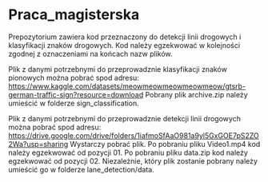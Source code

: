 # Praca_magisterska

Prepozytorium zawiera kod przeznaczony do detekcji linii drogowych i klasyfikacji znaków drogowych.
Kod należy egzekwować w kolejności zgodnej z oznaczeniami na końcach nazw plików.

Plik z danymi potrzebnymi do przeprowadznie klasyfikacji znaków pionowych można pobrać spod adresu: 
https://www.kaggle.com/datasets/meowmeowmeowmeowmeow/gtsrb-german-traffic-sign?resource=download
Pobrany plik archive.zip należy umieścić w folderze sign_classification.

Plik z danymi potrzebnymi do przeprowadznie detekcji linii drogowych można pobrać spod adresu:
https://drive.google.com/drive/folders/1iafmoSfAaO981a9yl5GxGOE7pS2ZO2Wa?usp=sharing
Wystarczy pobrać plik.
Po pobraniu pliku Video1.mp4 kod należy egzekwować od pozycji 01.
Po pobraniu pliku data.zip kod należy egzekwować od pozycji 02.
Niezależnie, który plik zostanie pobrany należy umieścić go w folderze lane_detection/data.
